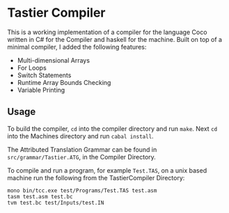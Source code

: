 # Tastier Compiler
This is a working implementation of a compiler for the language Coco written in C# for the Compiler and haskell for the machine. Built on top of a minimal compiler, I added the following features:
* Multi-dimensional Arrays
* For Loops
* Switch Statements
* Runtime Array Bounds Checking
* Variable Printing

## Usage
To build the compiler, `cd` into the compiler directory and run `make`. Next `cd` into the Machines directory and run `cabal install`.

The Attributed Translation Grammar can be found in `src/grammar/Tastier.ATG`, in the Compiler Directory.

To compile and run a program, for example `Test.TAS`,  on a unix based machine run the following from the TastierCompiler Directory:
```
mono bin/tcc.exe test/Programs/Test.TAS test.asm
tasm test.asm test.bc
tvm test.bc test/Inputs/test.IN
```

